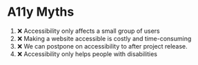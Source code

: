 # A11y Myths
1. ❌ Accessibility only affects a small group of users
2. ❌ Making a website accessible is costly and time-consuming
3. ❌ We can postpone on accessibility to after project release.
4. ❌ Accessibility only helps people with disabilities





<!--
- context dependent
- **1** in **6** people worldwide



1.3 billion people experience some form of disability (https://www.who.int/news-room/fact-sheets/detail/disability-and-health)
-->
